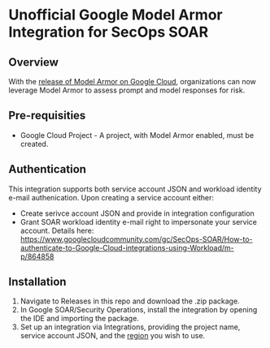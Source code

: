 # Unofficial Google Model Armor Integration for SecOps SOAR


## Overview

With the [release of Model Armor on Google Cloud](https://cloud.google.com/security-command-center/docs/model-armor-overview), organizations can now leverage Model Armor to assess prompt and model responses for risk. 

## Pre-requisities
- Google Cloud Project - A project, with Model Armor enabled, must be created.

## Authentication
This integration supports both service account JSON and workload identity e-mail authenication. Upon creating a service account either:
- Create serivce account JSON and provide in integration configuration
- Grant SOAR workload identity e-mail right to impersonate your service account. Details here: https://www.googlecloudcommunity.com/gc/SecOps-SOAR/How-to-authenticate-to-Google-Cloud-integrations-using-Workload/m-p/864858

## Installation
1. Navigate to Releases in this repo and download the .zip package.
2. In Google SOAR/Security Operations, install the integration by opening the IDE and importing the package.
3. Set up an integration via Integrations, providing the project name, service account JSON, and the [region](https://cloud.google.com/security-command-center/docs/regional-endpoints#locations-model-armor) you wish to use.

